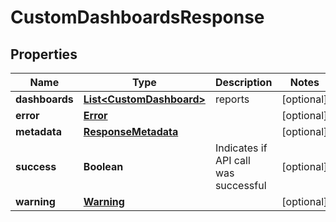 
# CustomDashboardsResponse

## Properties
Name | Type | Description | Notes
------------ | ------------- | ------------- | -------------
**dashboards** | [**List&lt;CustomDashboard&gt;**](CustomDashboard.md) | reports |  [optional]
**error** | [**Error**](Error.md) |  |  [optional]
**metadata** | [**ResponseMetadata**](ResponseMetadata.md) |  |  [optional]
**success** | **Boolean** | Indicates if API call was successful |  [optional]
**warning** | [**Warning**](Warning.md) |  |  [optional]



